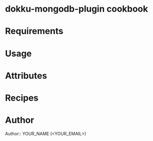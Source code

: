 # dokku-mongodb-plugin cookbook

# Requirements

# Usage

# Attributes

# Recipes

# Author

Author:: YOUR_NAME (<YOUR_EMAIL>)
